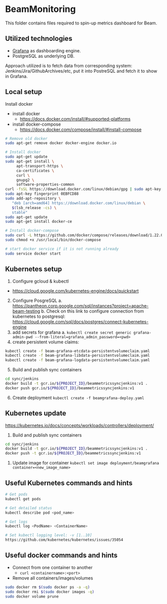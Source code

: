 # BeamMonitoring
This folder contains files required to spin-up metrics dashboard for Beam.

## Utilized technologies
* [Grafana](https://grafana.com) as dashboarding engine.
* PostgreSQL as underlying DB.

Approach utilized is to fetch data from corresponding system: Jenkins/Jira/GithubArchives/etc, put it into PostreSQL and fetch it to show in Grafana.

## Local setup

Install docker
* install docker
    * https://docs.docker.com/install/#supported-platforms
* install docker-compose
    * https://docs.docker.com/compose/install/#install-compose

```sh
# Remove old docker
sudo apt-get remove docker docker-engine docker.io

# Install docker
sudo apt-get update
sudo apt-get install \
     apt-transport-https \
     ca-certificates \
     curl \
     gnupg2 \
     software-properties-common
curl -fsSL https://download.docker.com/linux/debian/gpg | sudo apt-key add -
sudo apt-key fingerprint 0EBFCD88
sudo add-apt-repository \
   "deb [arch=amd64] https://download.docker.com/linux/debian \
   $(lsb_release -cs) \
   stable"
sudo apt-get update
sudo apt-get install docker-ce

# Install docker-compose
sudo curl -L https://github.com/docker/compose/releases/download/1.22.0/docker-compose-$(uname -s)-$(uname -m) -o /usr/local/bin/docker-compose
sudo chmod +x /usr/local/bin/docker-compose

# start docker service if it is not running already
sudo service docker start
```

## Kubernetes setup

1. Configure gcloud & kubectl
  * https://cloud.google.com/kubernetes-engine/docs/quickstart
2. Configure PosgreSQL
    a. https://pantheon.corp.google.com/sql/instances?project=apache-beam-testing
    b. Check on this link to configure connection from kubernetes to postgresql: https://cloud.google.com/sql/docs/postgres/connect-kubernetes-engine
3. add secrets for grafana
    a. `kubectl create secret generic grafana-admin-pwd --from-literal=grafana_admin_password=<pwd>`
4. create persistent volume claims:
```sh
kubectl create -f beam-grafana-etcdata-persistentvolumeclaim.yaml
kubectl create -f beam-grafana-libdata-persistentvolumeclaim.yaml
kubectl create -f beam-grafana-logdata-persistentvolumeclaim.yaml
```
5. Build and publish sync containers
```sh
cd sync/jenkins
docker build -t gcr.io/${PROJECT_ID}/beammetricssyncjenkins:v1 .
docker push gcr.io/${PROJECT_ID}/beammetricssyncjenkins:v1
```
6. Create deployment `kubectl create -f beamgrafana-deploy.yaml`

## Kubernetes update
https://kubernetes.io/docs/concepts/workloads/controllers/deployment/

1. Build and publish sync containers
```sh
cd sync/jenkins
docker build -t gcr.io/${PROJECT_ID}/beammetricssyncjenkins:v1 .
docker push -t gcr.io/${PROJECT_ID}/beammetricssyncjenkins:v1
```
1. Update image for container `kubectl set image deployment/beamgrafana container=<new_image_name>`


## Useful Kubernetes commands and hints
```sh
# Get pods
kubectl get pods

# Get detailed status
kubectl describe pod <pod_name>

# Get logs
kubectl log <PodName> <ContainerName>

# Set kubectl logging level: -v [1..10]
https://github.com/kubernetes/kubernetes/issues/35054
```

## Useful docker commands and hints
* Connect from one container to another
    * `curl <containername>:<port>`
* Remove all containers/images/volumes
```sh
sudo docker rm $(sudo docker ps -a -q)
sudo docker rmi $(sudo docker images -q)
sudo docker volume prune
```
